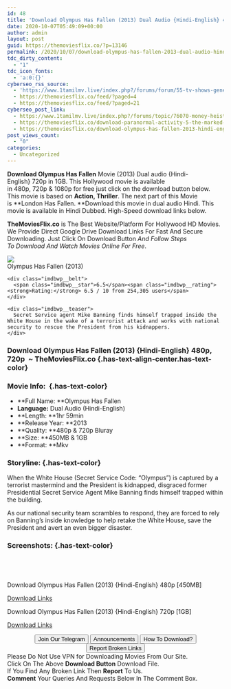 ```yaml
---
id: 48
title: 'Download Olympus Has Fallen (2013) Dual Audio {Hindi-English} 480p [450MB] || 720p [1GB]'
date: 2020-10-07T05:49:09+00:00
author: admin
layout: post
guid: https://themoviesflix.co/?p=13146
permalink: /2020/10/07/download-olympus-has-fallen-2013-dual-audio-hindi-english-480p-450mb-720p-1gb/
tdc_dirty_content:
  - "1"
tdc_icon_fonts:
  - 'a:0:{}'
cyberseo_rss_source:
  - 'https://www.1tamilmv.live/index.php?/forums/forum/55-tv-shows-general-videos.xml/&page=3'
  - https://themoviesflix.co/feed/?paged=4
  - https://themoviesflix.co/feed/?paged=21
cyberseo_post_link:
  - https://www.1tamilmv.live/index.php?/forums/topic/76070-money-heist-2017-s01-ep-01-13-hdrip-720p-x264-english-51gb/
  - https://themoviesflix.co/download-paranormal-activity-5-the-marked-ones-2014-hindi-english-720p/
  - https://themoviesflix.co/download-olympus-has-fallen-2013-hindi-english-480p-720p/
post_views_count:
  - "0"
categories:
  - Uncategorized
---
```

**Download Olympus Has Fallen**&nbsp;Movie&nbsp;(2013)&nbsp;Dual audio&nbsp;{Hindi-English}&nbsp;720p&nbsp;in 1GB. This&nbsp;Hollywood&nbsp;movie is available in&nbsp;480p,&nbsp;720p&nbsp;&&nbsp;1080p&nbsp;for free just click on the download button below. This movie is based on&nbsp;**Action, Thriller**. The next part of this Movie is&nbsp;**London&nbsp;Has Fallen.&nbsp;**Download this movie in dual audio Hindi. This movie is available in Hindi Dubbed. High-Speed download links below.

**TheMoviesFlix.co**&nbsp;is The Best Website/Platform For Hollywood HD Movies. We Provide Direct Google Drive Download Links For Fast And Secure Downloading. Just Click On Download Button&nbsp;_And Follow Steps To&nbsp;Download And Watch Movies Online For Free_.

<div class="imdbwp imdbwp--movie dark">
  <div class="imdbwp__thumb">
    <a class="imdbwp__link" target="_blank" title="Olympus Has Fallen" href="https://www.imdb.com/title/tt2302755/" rel="nofollow noopener noreferrer"><img class="imdbwp__img" src="https://m.media-amazon.com/images/M/MV5BNTU0NmY4MWYtNzRlMS00MDkxLWJkODYtOTM3NGI2ZDc1NTJhXkEyXkFqcGdeQXVyNjU0OTQ0OTY@._V1_SX300.jpg" /></a>
  </div>
  
  <div class="imdbwp__content">
    <div class="imdbwp__header">
      <span class="imdbwp__title">Olympus Has Fallen</span> (2013)
    </div>
    
    <div class="imdbwp__belt">
      <span class="imdbwp__star">6.5</span><span class="imdbwp__rating"><strong>Rating:</strong> 6.5 / 10 from 254,305 users</span>
    </div>
    
    <div class="imdbwp__teaser">
      Secret Service agent Mike Banning finds himself trapped inside the White House in the wake of a terrorist attack and works with national security to rescue the President from his kidnappers.
    </div>
  </div>
</div>

### Download&nbsp;**Olympus Has Fallen**&nbsp;(2013) {Hindi-English} 480p, 720p&nbsp; ~ TheMoviesFlix.co {.has-text-align-center.has-text-color}

### Movie Info:&nbsp; {.has-text-color}

  * **Full Name:&nbsp;**Olympus&nbsp;Has Fallen
  * **Language:**&nbsp;Dual Audio (Hindi-English)
  * **Length:&nbsp;**1hr 59min
  * **Release Year:&nbsp;**2013
  * **Quality:&nbsp;**480p & 720p Bluray
  * **Size:&nbsp;**450MB & 1GB
  * **Format:&nbsp;**Mkv

### Storyline: {.has-text-color}

When the White House (Secret Service Code: “Olympus”) is captured by a terrorist mastermind and the President is kidnapped, disgraced former Presidential Secret Service Agent Mike Banning finds himself trapped within the building.

As our national security team scrambles to respond, they are forced to rely on Banning’s inside knowledge to help retake the White House, save the President and avert an even bigger disaster.

### Screenshots: {.has-text-color}

<div class="wp-block-image">
  <figure class="aligncenter"><img src="https://i.imgur.com/vjdnu7O.jpg" alt /></figure>
</div>

<div class="wp-block-image">
  <figure class="aligncenter"><img src="https://i.imgur.com/XmsKqWh.jpg" alt /></figure>
</div>

<div class="wp-block-image">
  <figure class="aligncenter"><img src="https://i.imgur.com/zo2SZq2.jpg" alt /></figure>
</div>

<div class="wp-block-image">
  <figure class="aligncenter"><img src="https://i.imgur.com/BD3ROX2.jpg" alt /></figure>
</div>

<p class="has-text-align-center has-text-color has-medium-font-size">
  Download Olympus Has Fallen (2013) {Hindi-English} 480p [450MB]
</p>

<span class="mb-center maxbutton-3-center"><span class="maxbutton-3-container mb-container"><a class="maxbutton-3 maxbutton maxbutton-post-button" target="_blank" rel="nofollow noopener noreferrer" href="https://coinquint.com/a12742/"><span class="mb-text">Download Links</span></a></span></span>

<p class="has-text-align-center has-text-color has-medium-font-size">
  Download Olympus Has Fallen (2013) {Hindi-English} 720p [1GB]
</p>

<span class="mb-center maxbutton-3-center"><span class="maxbutton-3-container mb-container"><a class="maxbutton-3 maxbutton maxbutton-post-button" target="_blank" rel="nofollow noopener noreferrer" href="https://coinquint.com/a12744/"><span class="mb-text">Download Links</span></a></span></span>

<center>
</center>

<center>
  <a href="https://t.me/themoviesflixcom" target="_blank" data-wpel-link="external" rel="nofollow external noopener noreferrer"><button class="button button5">Join Our Telegram</button></a> <a href="https://themoviesflix.co/download-olympus-has-fallen-2013-hindi-english-480p-720p/#" target="_blank" data-wpel-link="external" rel="nofollow external noopener noreferrer"><button class="button button5">Announcements</button></a> <a href="https://themoviesflix.com/how-to-download/" target="_blank" data-wpel-link="external" rel="nofollow external noopener noreferrer"><button class="button button5">How To Download?</button></a> <a href="https://themoviesflix.co/download-olympus-has-fallen-2013-hindi-english-480p-720p/#" target="_blank" data-wpel-link="external" rel="nofollow external noopener noreferrer"><button class="button button5">Report Broken Links</button></a>
</center>

<div class="alert alert-danger">
  Please Do Not Use VPN for Downloading Movies From Our Site.
</div>

<div class="alert alert-success">
  Click On The Above <strong>Download Button</strong> Download File.
</div>

<div class="alert alert-warning">
  If You Find Any Broken Link Then <strong>Report</strong> To Us.
</div>

<div class="alert alert-info">
  <strong>Comment</strong> Your Queries And Requests Below In The Comment Box.
</div>